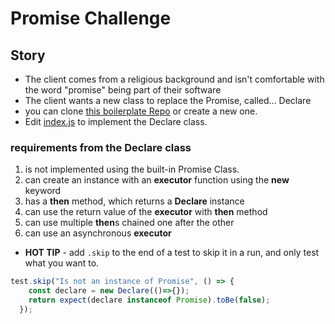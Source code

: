 # Promise Challenge
## Story
- The client comes from a religious background and isn't comfortable with the word "promise" being part of their software
- The client wants a new class to replace the Promise, called... Declare
- you can clone [this boilerplate Repo](https://github.com/suvelocity/PromiseBoilerplate) or create a new one. 
- Edit [index.js](index.js) to implement the Declare class. 
### requirements from the Declare class
1. is not implemented using the built-in Promise Class.
1. can create an instance with an **executor** function using the **new** keyword
1. has a **then** method, which returns a **Declare** instance
1. can use the return value of the **executor** with __then__ method
1. can use multiple **then**s chained one after the other
1. can use an asynchronous **executor**

* **HOT TIP** - add `.skip` to the end of a test to skip it in a run, and only test what you want to.
```javascript
test.skip("Is not an instance of Promise", () => {
    const declare = new Declare(()=>{});
    return expect(declare instanceof Promise).toBe(false);
  });
```